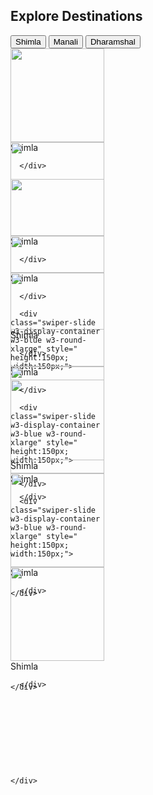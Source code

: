 
 


<!--destinations-->
<div class="w3-container w3-content">
 <div class="w3-large w3-text-dark-gray">
      <h2 class="w3-large"><strong>Explore Destinations</strong></h2> <a href="/tour/shimla-travel-packages.html"></a>
    </div>
</div>

<div class="w3-container w3-content">
<div class="w3-row">
  <button class="w3-button w3-small w3-round-xxlarge tablinks" onclick="openCity(event, 'London')" id="defaultOpen">Shimla</button>
  <button class="w3-button w3-small w3-round-xxlarge tablinks" onclick="openCity(event, 'Paris')">Manali</button>
  <button class="w3-button w3-small w3-round-xxlarge tablinks" onclick="openCity(event, 'Tokyo')">Dharamshal</button>
</div>

<div id="London" class="w3-content tabcontent">
 


<div class="swiper mySwiper w3-content w3-margin-top">
    <div class="swiper-wrapper">
      <div class="swiper-slide w3-display-container w3-blue w3-round-xlarge" style=" height:150px; width:150px;">
<img src="{{ site.url }}/assets/images/img3.png" class="w3-round-xlarge" style="object-fit:cover; overflow:hidden; width:100%; height:100%;">
<div class="w3-padding w3-display-middle">
<div class="w3-tag w3-round-xxlarge w3-white">Shimla</div>
</div>

      </div>

   <div class="swiper-slide w3-display-container w3-blue w3-round-xlarge" style=" height:150px; width:150px;">
<img src="{{ site.url }}/assets/images/img5.png" class="w3-round-xlarge" style="object-fit:cover; overflow:hidden; width:100%; height:100%;">
<div class="w3-padding w3-display-middle">
<div class="w3-tag w3-round-xxlarge w3-white">Shimla</div>
</div>

      </div>

      <div class="swiper-slide w3-display-container w3-blue w3-round-xlarge" style=" height:150px; width:150px;">
<img src="{{ site.url }}/assets/images/img2.png" class="w3-round-xlarge" style="object-fit:cover; overflow:hidden; width:100%; height:100%;">
<div class="w3-padding w3-display-middle">
<div class="w3-tag w3-round-xxlarge w3-white">Shimla</div>
</div>

      </div>








   
     
    </div>
  </div> 







</div>

<div id="Paris" class="w3-content tabcontent">
  
<div class="swiper mySwiper w3-content w3-margin-top">
    <div class="swiper-wrapper">
      <div class="swiper-slide w3-display-container w3-blue w3-round-xlarge" style=" height:150px; width:150px;">
<img src="{{ site.url }}/assets/images/img3.png" class="w3-round-xlarge" style="object-fit:cover; overflow:hidden; width:100%; height:100%;">
<div class="w3-padding w3-display-middle">
<div class="w3-tag w3-round-xxlarge w3-white">Shimla</div>
</div>

      </div>

   <div class="swiper-slide w3-display-container w3-blue w3-round-xlarge" style=" height:150px; width:150px;">
<img src="{{ site.url }}/assets/images/img5.png" class="w3-round-xlarge" style="object-fit:cover; overflow:hidden; width:100%; height:100%;">
<div class="w3-padding w3-display-middle">
<div class="w3-tag w3-round-xxlarge w3-white">Shimla</div>
</div>

      </div>

      <div class="swiper-slide w3-display-container w3-blue w3-round-xlarge" style=" height:150px; width:150px;">
<img src="{{ site.url }}/assets/images/img2.png" class="w3-round-xlarge" style="object-fit:cover; overflow:hidden; width:100%; height:100%;">
<div class="w3-padding w3-display-middle">
<div class="w3-tag w3-round-xxlarge w3-white">Shimla</div>
</div>

      </div>








   
     
    </div>
  </div> 




</div>

<div id="Tokyo" class="w3-content tabcontent">


<div class="swiper mySwiper w3-content w3-margin-top">
    <div class="swiper-wrapper">
      <div class="swiper-slide w3-display-container w3-blue w3-round-xlarge" style=" height:150px; width:150px;">
<img src="{{ site.url }}/assets/images/img3.png" class="w3-round-xlarge" style="object-fit:cover; overflow:hidden; width:100%; height:100%;">
<div class="w3-padding w3-display-middle">
<div class="w3-tag w3-round-xxlarge w3-white">Shimla</div>
</div>

      </div>

   <div class="swiper-slide w3-display-container w3-blue w3-round-xlarge" style=" height:150px; width:150px;">
<img src="{{ site.url }}/assets/images/img5.png" class="w3-round-xlarge" style="object-fit:cover; overflow:hidden; width:100%; height:100%;">
<div class="w3-padding w3-display-middle">
<div class="w3-tag w3-round-xxlarge w3-white">Shimla</div>
</div>

      </div>

      <div class="swiper-slide w3-display-container w3-blue w3-round-xlarge" style=" height:150px; width:150px;">
<img src="{{ site.url }}/assets/images/img2.png" class="w3-round-xlarge" style="object-fit:cover; overflow:hidden; width:100%; height:100%;">
<div class="w3-padding w3-display-middle">
<div class="w3-tag w3-round-xxlarge w3-white">Shimla</div>
</div>

      </div>








   
     
    </div>
  </div> 






</div>

</div>

<script>
function openCity(evt, cityName) {
  var i, tabcontent, tablinks;
  tabcontent = document.getElementsByClassName("tabcontent");
  for (i = 0; i < tabcontent.length; i++) {
    tabcontent[i].style.display = "none";
  }
  tablinks = document.getElementsByClassName("tablinks");
  for (i = 0; i < tablinks.length; i++) {
    tablinks[i].className = tablinks[i].className.replace(" w3-deep-orange", "");
  }
  document.getElementById(cityName).style.display = "block";
  evt.currentTarget.className += " w3-deep-orange";
}

// Get the element with id="defaultOpen" and click on it
document.getElementById("defaultOpen").click();
</script>
